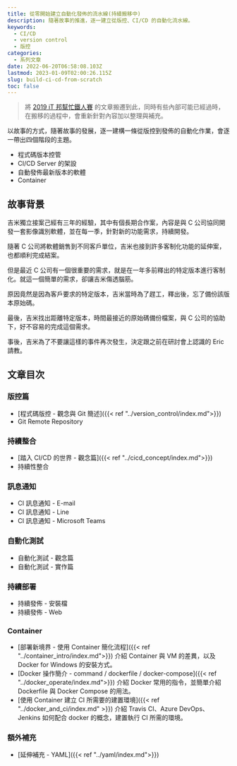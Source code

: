 ```yaml
---
title: 從零開始建立自動化發佈的流水線(持續搬移中)
description: 隨著故事的推進，逐一建立從版控、CI/CD 的自動化流水線。
keywords:
  - CI/CD
  - version control
  - 版控
categories:
  - 系列文章
date: 2022-06-20T06:58:08.103Z
lastmod: 2023-01-09T02:00:26.115Z
slug: build-ci-cd-from-scratch
toc: false
---
```


> 將 [2019 iT 邦幫忙鐵人賽](https://ithelp.ithome.com.tw/users/20107551/ironman/1906) 的文章搬遷到此，同時有些內部可能已經過時，在搬移的過程中，會重新針對內容加以整理與補充。

以故事的方式，隨著故事的發展，逐一建構一條從版控到發佈的自動化作業，會逐一帶出四個階段的主題。

- 程式碼版本控管
- CI/CD Server 的架設
- 自動發佈最新版本的軟體
- Container

<!--more-->

## 故事背景

吉米獨立接案己經有三年的經驗，其中有個長期合作案，內容是與 C 公司協同開發一套影像識別軟體，並在每一季，針對新的功能需求，持續開發。

隨著 C 公司將軟體銷售到不同客戶單位，吉米也接到許多客制化功能的延伸案，也都順利完成結案。

但是最近 C 公司有一個很重要的需求，就是在一年多前釋出的特定版本進行客制化。就這一個簡單的需求，卻讓吉米傷透腦筋。

原因竟然是因為客戶要求的特定版本，吉米當時為了趕工，釋出後，忘了備份該版本原始碼。

最後，吉米找出距離特定版本，時間最接近的原始碼備份檔案，與 C 公司的協助下，好不容易的完成這個需求。

事後，吉米為了不要讓這樣的事件再次發生，決定跟之前在研討會上認識的 Eric 請教。

## 文章目次

### 版控篇

- [程式碼版控 - 觀念與 Git 簡述]({{< ref "../version_control/index.md">}})
- Git Remote Repository

### 持續整合

- [踏入 CI/CD 的世界 - 觀念篇]({{< ref "../cicd_concept/index.md">}})
- 持續性整合

### 訊息通知

- CI 訊息通知 - E-mail
- CI 訊息通知 - Line
- CI 訊息通知 - Microsoft Teams

### 自動化測試

- 自動化測試 - 觀念篇
- 自動化測試 - 實作篇

### 持續部署

- 持續發佈 - 安裝檔
- 持續發佈 - Web

### Container

- [部署新境界 - 使用 Container 簡化流程]({{< ref "../container_intro/index.md">}}) 介紹 Container 與 VM 的差異，以及 Docker for Windows 的安裝方式。
- [Docker 操作簡介 - command / dockerfile / docker-compose]({{< ref "../docker_operate/index.md">}}) 介紹 Docker 常用的指令，並簡單介紹 Dockerfile 與 Docker Compose 的用法。
- [使用 Container 建立 CI 所需要的建置環境]({{< ref "../docker_and_ci/index.md" >}}) 介紹 Travis CI、Azure DevOps、Jenkins 如何配合 docker 的概念，建置執行 CI 所需的環境。

### 額外補充

- [延伸補充 - YAML]({{< ref "../yaml/index.md">}})
